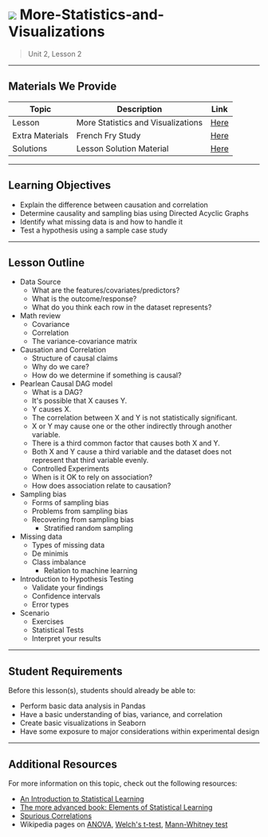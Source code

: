 # ![](https://ga-dash.s3.amazonaws.com/production/assets/logo-9f88ae6c9c3871690e33280fcf557f33.png) More-Statistics-and-Visualizations

> Unit 2, Lesson 2

---

## Materials We Provide

| Topic | Description | Link |
| --- | --- | --- |
| Lesson | More Statistics and Visualizations | [Here](./More-Statistic-and-Visualization.ipynb)|
| Extra Materials | French Fry Study | [Here](https://git.generalassemb.ly/data-part-time/More-Statistics-and-Visualizations/blob/master/assets/french-fry.pdf) |
| Solutions | Lesson Solution Material | [Here](./solution-code/More-Statistics-and-Visualizations-solutions.ipynb)|

---

## Learning Objectives

- Explain the difference between causation and correlation
- Determine causality and sampling bias using Directed Acyclic Graphs
- Identify what missing data is and how to handle it
- Test a hypothesis using a sample case study

---

## Lesson Outline

- Data Source
	- What are the features/covariates/predictors?
	- What is the outcome/response?
	- What do you think each row in the dataset represents?
- Math review
	- Covariance
	- Correlation
	- The variance-covariance matrix
- Causation and Correlation
	- Structure of causal claims
	- Why do we care?
	- How do we determine if something is causal?
- Pearlean Causal DAG model
	- What is a DAG?
	- It's possible that X causes Y.
	- Y causes X.
	- The correlation between X and Y is not statistically significant.
	- X or Y may cause one or the other indirectly through another variable.
	- There is a third common factor that causes both X and Y.
	- Both X and Y cause a third variable and the dataset does not represent that third variable evenly.
	- Controlled Experiments
	- When is it OK to rely on association?
	- How does association relate to causation?
- Sampling bias
	- Forms of sampling bias
	- Problems from sampling bias
	- Recovering from sampling bias
    	- Stratified random sampling
- Missing data
	- Types of missing data
	- De minimis
	- Class imbalance
    	- Relation to machine learning
- Introduction to Hypothesis Testing
	- Validate your findings
	- Confidence intervals
	- Error types
- Scenario
	- Exercises
	- Statistical Tests
	- Interpret your results
	
---

## Student Requirements

Before this lesson(s), students should already be able to:
- Perform basic data analysis in Pandas
- Have a basic understanding of bias, variance, and correlation
- Create basic visualizations in Seaborn
- Have some exposure to major considerations within experimental design

----

## Additional Resources

For more information on this topic, check out the following resources:
- [An Introduction to Statistical Learning](http://www-bcf.usc.edu/~gareth/ISL/)
- [The more advanced book: Elements of Statistical Learning](http://web.stanford.edu/~hastie/ElemStatLearn/)
- [Spurious Correlations](http://www.tylervigen.com/spurious-correlations)
- Wikipedia pages on [ANOVA](https://en.wikipedia.org/wiki/Analysis_of_variance), [Welch's t-test](https://en.wikipedia.org/wiki/Welch's_t-test), [Mann-Whitney test](https://en.wikipedia.org/wiki/Mann%E2%80%93Whitney_U_test)
